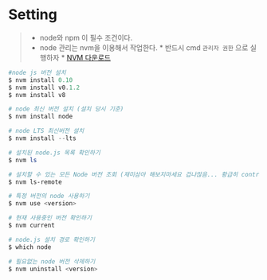 # Setting


>* node와 npm 이 필수 조건이다.
>* node  관리는 nvm을 이용해서 작업한다.
    * 반드시 cmd `관리자 권한` 으로 실행하자
    * <a href="https://github.com/coreybutler/nvm-windows/releases" target="_black">NVM 다운로드</a>
    

```powershell
#node js 버전 설치
$ nvm install 0.10
$ nvm install v0.1.2
$ nvm install v8

# node 최신 버전 설치 (설치 당시 기준)
$ nvm install node

# node LTS 최신버전 설치
$ nvm install --lts

```

```powershell
# 설치된 node.js 목록 확인하기
$ nvm ls

# 설치할 수 있는 모든 Node 버전 조회 (재미삼아 해보지마세요 겁나많음... 황급히 control C 두드리기)
$ nvm ls-remote

# 특정 버전의 node 사용하기
$ nvm use <version>

# 현재 사용중인 버전 확인하기
$ nvm current

# node.js 설치 경로 확인하기
$ which node

# 필요없는 node 버전 삭제하기
$ nvm uninstall <version>
```